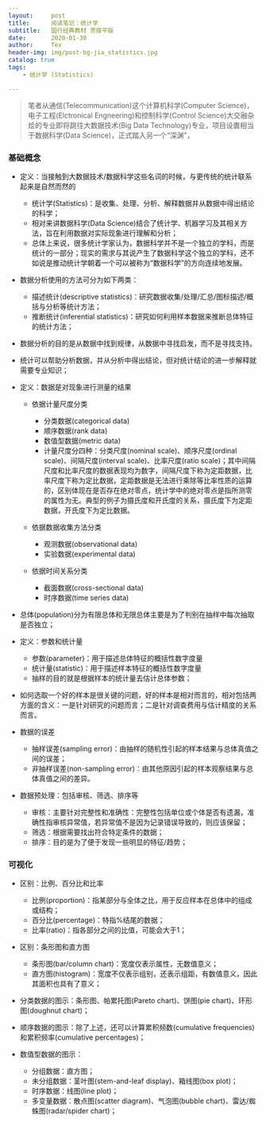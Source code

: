 ```yaml
---
layout:     post
title:      阅读笔记：统计学
subtitle:   国行经典教材 贾俊平版
date:       2020-01-30
author:     Tex
header-img: img/post-bg-jia_statistics.jpg
catalog: true
tags:
    - 统计学 (Statistics)

---
```


> 笔者从通信(Telecommunication)这个计算机科学(Computer Science)，电子工程(Elctronical Engneering)和控制科学(Control Science)大交融杂烩的专业即将跳往大数据技术(Big Data Technology)专业，项目设置相当于数据科学(Data Science)，正式踏入另一个“深渊”，

### 基础概念

- 定义：当接触到大数据技术/数据科学这些名词的时候，与更传统的统计联系起来是自然而然的
    - 统计学(Statistics)：是收集、处理、分析、解释数据并从数据中得出结论的科学；
    - 相对来讲数据科学(Data Science)结合了统计学、机器学习及其相关方法，旨在利用数据对实际现象进行理解和分析；
    - 总体上来说，很多统计学家认为，数据科学并不是一个独立的学科，而是统计的一部分；现实的需求与其说产生了数据科学这个独立的学科，还不如说是推动统计学朝着一个可以被称为“数据科学”的方向连续地发展。


- 数据分析使用的方法可分为如下两类：
    - 描述统计(descriptive statistics)：研究数据收集/处理/汇总/图标描述/概括与分析等统计方法；
    - 推断统计(inferential statistics)：研究如何利用样本数据来推断总体特征的统计方法；

- 数据分析的目的是从数据中找到规律，从数据中寻找启发，而不是寻找支持。

- 统计可以帮助分析数据，并从分析中得出结论，但对统计结论的进一步解释就需要专业知识；


- 定义：数据是对现象进行测量的结果

    - 依据计量尺度分类
        - 分类数据(categorical data)
        - 顺序数据(rank data)
        - 数值型数据(metric data)
        - 计量尺度分四种：分类尺度(nominal scale)、顺序尺度(ordinal scale)、间隔尺度(interval scale)、比率尺度(ratio scale)；其中间隔尺度和比率尺度的数据表现均为数字，间隔尺度下称为定距数据，比率尺度下称为定比数据，定距数据是无法进行乘除等比率性质的运算的，区别体现在是否存在绝对零点，统计学中的绝对零点是指所测零的属性为无。典型的例子为摄氏度和开氏度的关系，摄氏度下为定距数据，开氏度下为定比数据。

    - 依据数据收集方法分类
        - 观测数据(observational data)
        - 实验数据(experimental data) 

    - 依据时间关系分类
        - 截面数据(cross-sectional data)
        - 时序数据(time series data)


- 总体(population)分为有限总体和无限总体主要是为了判别在抽样中每次抽取是否独立；

- 定义：参数和统计量

    - 参数(parameter)：用于描述总体特征的概括性数字度量
    - 统计量(statistic)：用于描述样本特征的概括性数字度量
    - 抽样的目的就是根据样本的统计量去估计总体参数；


- 如何选取一个好的样本是很关键的问题，好的样本是相对而言的，相对包括两方面的含义：一是针对研究的问题而言；二是针对调查费用与估计精度的关系而言。

- 数据的误差

    - 抽样误差(sampling error)：由抽样的随机性引起的样本结果与总体真值之间的误差；
    - 非抽样误差(non-sampling error)：由其他原因引起的样本观察结果与总体真值之间的差异。


- 数据预处理：包括审核、筛选、排序等

    - 审核：主要针对完整性和准确性：完整性包括单位或个体是否有遗漏，准确性指审核异常值，若异常值不是因为记录错误导致的，则应该保留；
    - 筛选：根据需要找出符合特定条件的数据；
    - 排序：目的是为了便于发现一些明显的特征/趋势；


### 可视化

- 区别：比例、百分比和比率

    - 比例(proportion)：指某部分与全体之比，用于反应样本在总体中的组成或结构；
    - 百分比(percentage)：特指%结尾的数据；
    - 比率(ratio)：指各部分之间的比值，可能会大于1；


- 区别：条形图和直方图

    - 条形图(bar/column chart)：宽度仅表示属性，无数值意义；
    - 直方图(histogram)：宽度不仅表示组别，还表示组距，有数值意义，因此其面积也具有了意义；


- 分类数据的图示：条形图、帕累托图(Pareto chart)、饼图(pie chart)、环形图(doughnut chart)；

- 顺序数据的图示：除了上述，还可以计算累积频数(cumulative frequencies)和累积频率(cumulative percentages)；

- 数值型数据的图示：

    - 分组数据：直方图；
    - 未分组数据：茎叶图(stem-and-leaf display)、箱线图(box plot)；
    - 时序数据：线图(line plot)；
    - 多变量数据：散点图(scatter diagram)、气泡图(bubble chart)、雷达/蜘蛛图(radar/spider chart)；